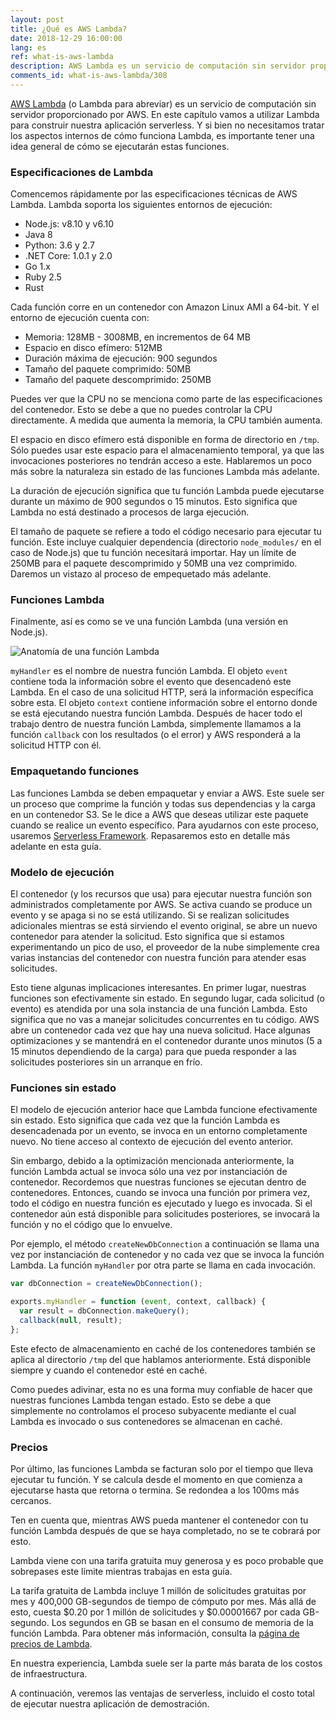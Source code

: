 ```yaml
---
layout: post
title: ¿Qué es AWS Lambda?
date: 2018-12-29 16:00:00
lang: es
ref: what-is-aws-lambda
description: AWS Lambda es un servicio de computación sin servidor proporcionado por Amazon Web Services. Ejecuta partes de código (llamadas funciones Lambda) en contenedores sin estado que se activan bajo demanda para responder a eventos (como solicitudes HTTP). Los contenedores se apagan cuando la función ha finalizado su ejecución. Los usuarios pagan solo por el tiempo que lleva ejecutar la función.
comments_id: what-is-aws-lambda/308
---
```


[AWS Lambda](https://aws.amazon.com/lambda/) (o Lambda para abreviar) es un servicio de computación sin servidor proporcionado por AWS. En este capítulo vamos a utilizar Lambda para construir nuestra aplicación serverless. Y si bien no necesitamos tratar los aspectos internos de cómo funciona Lambda, es importante tener una idea general de cómo se ejecutarán estas funciones.

### Especificaciones de Lambda

Comencemos rápidamente por las especificaciones técnicas de AWS Lambda. Lambda soporta los siguientes entornos de ejecución:

- Node.js: v8.10 y v6.10
- Java 8
- Python: 3.6 y 2.7
- .NET Core: 1.0.1 y 2.0
- Go 1.x
- Ruby 2.5
- Rust

Cada función corre en un contenedor con Amazon Linux AMI a 64-bit. Y el entorno de ejecución cuenta con:

- Memoria: 128MB - 3008MB, en incrementos de 64 MB
- Espacio en disco efímero: 512MB
- Duración máxima de ejecución: 900 segundos
- Tamaño del paquete comprimido: 50MB
- Tamaño del paquete descomprimido: 250MB

Puedes ver que la CPU no se menciona como parte de las especificaciones del contenedor. Esto se debe a que no puedes controlar la CPU directamente. A medida que aumenta la memoria, la CPU también aumenta.

El espacio en disco efímero está disponible en forma de directorio en `/tmp`. Sólo puedes usar este espacio para el almacenamiento temporal, ya que las invocaciones posteriores no tendrán acceso a este. Hablaremos un poco más sobre la naturaleza sin estado de las funciones Lambda más adelante.

La duración de ejecución significa que tu función Lambda puede ejecutarse durante un máximo de 900 segundos o 15 minutos. Esto significa que Lambda no está destinado a procesos de larga ejecución.

El tamaño de paquete se refiere a todo el código necesario para ejecutar tu función. Este incluye cualquier dependencia (directorio `node_modules/` en el caso de Node.js) que tu función necesitará importar. Hay un límite de 250MB para el paquete descomprimido y 50MB una vez comprimido. Daremos un vistazo al proceso de empequetado más adelante.

### Funciones Lambda

Finalmente, así es como se ve una función Lambda (una versión en Node.js).

![Anatomía de una función Lambda](/assets/anatomy-of-a-lambda-function.png)

`myHandler` es el nombre de nuestra función Lambda. El objeto `event` contiene toda la información sobre el evento que desencadenó este Lambda. En el caso de una solicitud HTTP, será la información específica sobre esta. El objeto `context` contiene información sobre el entorno donde se está ejecutando nuestra función Lambda. Después de hacer todo el trabajo dentro de nuestra función Lambda, simplemente llamamos a la función `callback` con los resultados (o el error) y AWS responderá a la solicitud HTTP con él.

### Empaquetando funciones

Las funciones Lambda se deben empaquetar y enviar a AWS. Este suele ser un proceso que comprime la función y todas sus dependencias y la carga en un contenedor S3. Se le dice a AWS que deseas utilizar este paquete cuando se realice un evento específico. Para ayudarnos con este proceso, usaremos [Serverless Framework](https://serverless.com). Repasaremos esto en detalle más adelante en esta guía.

### Modelo de ejecución

El contenedor (y los recursos que usa) para ejecutar nuestra función son administrados completamente por AWS. Se activa cuando se produce un evento y se apaga si no se está utilizando. Si se realizan solicitudes adicionales mientras se está sirviendo el evento original, se abre un nuevo contenedor para atender la solicitud. Esto significa que si estamos experimentando un pico de uso, el proveedor de la nube simplemente crea varias instancias del contenedor con nuestra función para atender esas solicitudes.

Esto tiene algunas implicaciones interesantes. En primer lugar, nuestras funciones son efectivamente sin estado. En segundo lugar, cada solicitud (o evento) es atendida por una sola instancia de una función Lambda. Esto significa que no vas a manejar solicitudes concurrentes en tu código. AWS abre un contenedor cada vez que hay una nueva solicitud. Hace algunas optimizaciones y se mantendrá en el contenedor durante unos minutos (5 a 15 minutos dependiendo de la carga) para que pueda responder a las solicitudes posteriores sin un arranque en frío.

### Funciones sin estado

El modelo de ejecución anterior hace que Lambda funcione efectivamente sin estado. Esto significa que cada vez que la función Lambda es desencadenada por un evento, se invoca en un entorno completamente nuevo. No tiene acceso al contexto de ejecución del evento anterior.

Sin embargo, debido a la optimización mencionada anteriormente, la función Lambda actual se invoca sólo una vez por instanciación de contenedor. Recordemos que nuestras funciones se ejecutan dentro de contenedores. Entonces, cuando se invoca una función por primera vez, todo el código en nuestra función es ejecutado y luego es invocada. Si el contenedor aún está disponible para solicitudes posteriores, se invocará la función y no el código que lo envuelve.

Por ejemplo, el método `createNewDbConnection` a continuación se llama una vez por instanciación de contenedor y no cada vez que se invoca la función Lambda. La función `myHandler` por otra parte se llama en cada invocación.

```js
var dbConnection = createNewDbConnection();

exports.myHandler = function (event, context, callback) {
  var result = dbConnection.makeQuery();
  callback(null, result);
};
```

Este efecto de almacenamiento en caché de los contenedores también se aplica al directorio `/tmp` del que hablamos anteriormente. Está disponible siempre y cuando el contenedor esté en caché.

Como puedes adivinar, esta no es una forma muy confiable de hacer que nuestras funciones Lambda tengan estado. Esto se debe a que simplemente no controlamos el proceso subyacente mediante el cual Lambda es invocado o sus contenedores se almacenan en caché.

### Precios

Por último, las funciones Lambda se facturan solo por el tiempo que lleva ejecutar tu función. Y se calcula desde el momento en que comienza a ejecutarse hasta que retorna o termina. Se redondea a los 100ms más cercanos.

Ten en cuenta que, mientras AWS pueda mantener el contenedor con tu función Lambda después de que se haya completado, no se te cobrará por esto.

Lambda viene con una tarifa gratuita muy generosa y es poco probable que sobrepases este límite mientras trabajas en esta guía.

La tarifa gratuita de Lambda incluye 1 millón de solicitudes gratuitas por mes y 400,000 GB-segundos de tiempo de cómputo por mes. Más allá de esto, cuesta $0.20 por 1 millón de solicitudes y $0.00001667 por cada GB-segundo. Los segundos en GB se basan en el consumo de memoria de la función Lambda. Para obtener más información, consulta la [página de precios de Lambda](https://aws.amazon.com/lambda/pricing/).

En nuestra experiencia, Lambda suele ser la parte más barata de los costos de infraestructura.

A continuación, veremos las ventajas de serverless, incluido el costo total de ejecutar nuestra aplicación de demostración.

